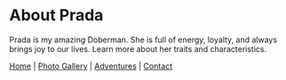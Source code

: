 # About Prada

Prada is my amazing Doberman. She is full of energy, loyalty, and always brings joy to our lives. Learn more about her traits and characteristics.

[Home](index.md) | [Photo Gallery](gallery.md) | [Adventures](adventures.md) | [Contact](contact.md)

